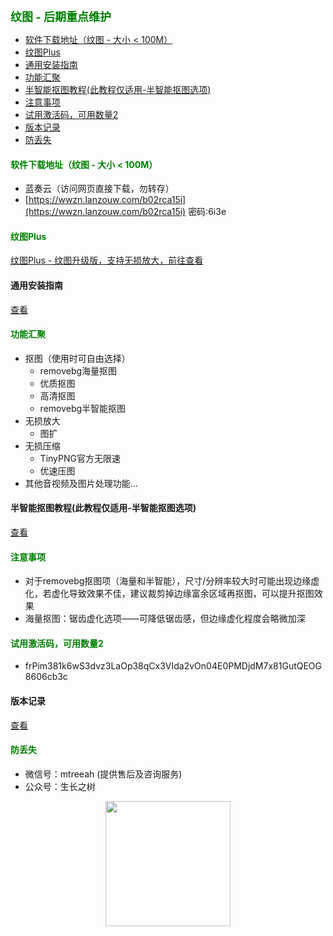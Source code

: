 
<b><font color=green size=4>
纹图 -  后期重点维护
</font></b>

- [软件下载地址（纹图 - 大小 \< 100M）](#软件下载地址纹图---大小--100m)
- [纹图Plus](#纹图plus)
- [通用安装指南](#通用安装指南)
- [功能汇聚](#功能汇聚)
- [半智能抠图教程(此教程仅适用-半智能抠图选项)](#半智能抠图教程此教程仅适用-半智能抠图选项)
- [注意事项](#注意事项)
- [试用激活码，可用数量2](#试用激活码可用数量2)
- [版本记录](#版本记录)
- [防丢失](#防丢失)


#### <font color=green>软件下载地址（纹图 - 大小 < 100M）</font>
- 蓝奏云（访问网页直接下载，勿转存）
- [https://wwzn.lanzouw.com/b02rca15i](https://wwzn.lanzouw.com/b02rca15i) 密码:6i3e


#### <font color=green>纹图Plus</font>
[纹图Plus - 纹图升级版，支持无损放大，前往查看](./plusinfo.md)

#### 通用安装指南
[查看](../../univer/install.md)

#### <font color=green>功能汇聚</font>
- 抠图（使用时可自由选择）
  - removebg海量抠图
  - 优质抠图
  - 高清抠图
  - removebg半智能抠图
- 无损放大
  - 图扩
- 无损压缩
  - TinyPNG官方无限速
  - 优速压图
- 其他音视频及图片处理功能...

#### 半智能抠图教程(此教程仅适用-半智能抠图选项)
[查看](../../../out/tutor/mer/index.md)

#### <font color=green>注意事项</font>
- 对于removebg抠图项（海量和半智能），尺寸/分辨率较大时可能出现边缘虚化，若虚化导致效果不佳，建议裁剪掉边缘富余区域再抠图，可以提升抠图效果
- 海量抠图：锯齿虚化选项——可降低锯齿感，但边缘虚化程度会略微加深

#### <font color=green>试用激活码，可用数量2</font>
- frPim381k6wS3dvz3LaOp38qCx3VIda2vOn04E0PMDjdM7x81GutQEOG8606cb3c

#### 版本记录
[查看](./version.md)

#### <font color=green>防丢失</font>
<!-- - 微信号：mtreeah (提供售后及咨询服务) -->
- 微信号：mtreeah (提供售后及咨询服务)
- 公众号：生长之树
<center><img src="../../../assets/qrcode_for.jpg" width="200px"></center>

<!-- #### <font color=green>助农小广告</font>
- 水果之乡砀山露天黄金蜜桃，油桃（朋友自家种植），每日新鲜采摘快递发货（江浙沪皖隔日达），有意者请添加（无意请忽略）
- 微信：wxid_2i4lgmc5hqzj22
- 微信名：绿意盎然

<img src="../../../assets/ad/dangshan/1.JPG" width="300px">
<img src="../../../assets/ad/dangshan/2.JPG" width="300px">
<img src="../../../assets/ad/dangshan/3.JPG" width="200px">
<video id="video" controls="" preload="none" poster="" width="600px">
      <source id="mp4" src="../../../assets/ad/dangshan/4.MP4" type="video/mp4">
</video> -->
